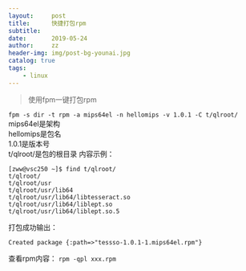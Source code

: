 ```yaml
---
layout:     post
title:      快捷打包rpm
subtitle:   
date:       2019-05-24
author:     zz
header-img: img/post-bg-younai.jpg
catalog: true
tags:
    - linux
---
```


> 使用fpm一键打包rpm

`fpm -s dir -t rpm -a mips64el -n hellomips -v 1.0.1 -C t/qlroot/`  
mips64el是架构  
hellomips是包名  
1.0.1是版本号  
t/qlroot/是包的根目录 内容示例：  
```
[zww@vsc250 ~]$ find t/qlroot/
t/qlroot/
t/qlroot/usr
t/qlroot/usr/lib64
t/qlroot/usr/lib64/libtesseract.so
t/qlroot/usr/lib64/liblept.so
t/qlroot/usr/lib64/liblept.so.5
```


打包成功输出：  
```
Created package {:path=>"tessso-1.0.1-1.mips64el.rpm"}
```


查看rpm内容： `rpm -qpl xxx.rpm`

